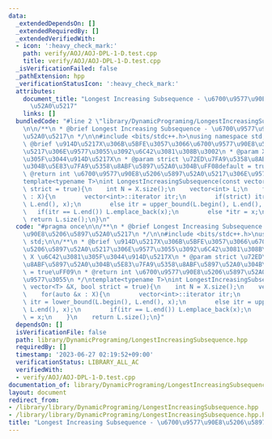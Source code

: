 ```yaml
---
data:
  _extendedDependsOn: []
  _extendedRequiredBy: []
  _extendedVerifiedWith:
  - icon: ':heavy_check_mark:'
    path: verify/AOJ/AOJ-DPL-1-D.test.cpp
    title: verify/AOJ/AOJ-DPL-1-D.test.cpp
  _isVerificationFailed: false
  _pathExtension: hpp
  _verificationStatusIcon: ':heavy_check_mark:'
  attributes:
    document_title: "Longest Increasing Subsequence - \u6700\u9577\u90E8\u5206\u5897\
      \u52A0\u5217"
    links: []
  bundledCode: "#line 2 \"library/DynamicPrograming/LongestIncreasingSubsequence.hpp\"\
    \n\n/**\n * @brief Longest Increasing Subsequence - \u6700\u9577\u90E8\u5206\u5897\
    \u52A0\u5217\n */\n\n#include <bits/stdc++.h>\nusing namespace std;\n\n/**\n *\
    \ @brief \u914D\u5217X\u306B\u5BFE\u3057\u3066\u6700\u9577\u90E8\u5206\u5897\u52A0\
    \u5217\u306E\u9577\u3055\u3092\u6C42\u3081\u308B\u3002\n * @param X \u6C42\u3081\
    \u305F\u3044\u914D\u5217X\n * @param strict \u72ED\u7FA9\u5358\u8ABF\u5897\u52A0\
    \u304B\u5E83\u7FA9\u5358\u8ABF\u5897\u52A0\u304B\uFF08default = true\uFF09\n *\
    \ @return int \u6700\u9577\u90E8\u5206\u5897\u52A0\u5217\u306E\u9577\u3055\n */\n\
    template<typename T>\nint LongestIncreasingSubsequence(const vector<T> &X, bool\
    \ strict = true){\n    int N = X.size();\n    vector<int> L;\n    for(auto &x\
    \ : X){\n        vector<int>::iterator itr;\n        if(strict) itr = lower_bound(L.begin(),\
    \ L.end(), x);\n        else itr = upper_bound(L.begin(), L.end(), x);\n     \
    \   if(itr == L.end()) L.emplace_back(x);\n        else *itr = x;\n    }\n   \
    \ return L.size();\n}\n"
  code: "#pragma once\n\n/**\n * @brief Longest Increasing Subsequence - \u6700\u9577\
    \u90E8\u5206\u5897\u52A0\u5217\n */\n\n#include <bits/stdc++.h>\nusing namespace\
    \ std;\n\n/**\n * @brief \u914D\u5217X\u306B\u5BFE\u3057\u3066\u6700\u9577\u90E8\
    \u5206\u5897\u52A0\u5217\u306E\u9577\u3055\u3092\u6C42\u3081\u308B\u3002\n * @param\
    \ X \u6C42\u3081\u305F\u3044\u914D\u5217X\n * @param strict \u72ED\u7FA9\u5358\
    \u8ABF\u5897\u52A0\u304B\u5E83\u7FA9\u5358\u8ABF\u5897\u52A0\u304B\uFF08default\
    \ = true\uFF09\n * @return int \u6700\u9577\u90E8\u5206\u5897\u52A0\u5217\u306E\
    \u9577\u3055\n */\ntemplate<typename T>\nint LongestIncreasingSubsequence(const\
    \ vector<T> &X, bool strict = true){\n    int N = X.size();\n    vector<int> L;\n\
    \    for(auto &x : X){\n        vector<int>::iterator itr;\n        if(strict)\
    \ itr = lower_bound(L.begin(), L.end(), x);\n        else itr = upper_bound(L.begin(),\
    \ L.end(), x);\n        if(itr == L.end()) L.emplace_back(x);\n        else *itr\
    \ = x;\n    }\n    return L.size();\n}"
  dependsOn: []
  isVerificationFile: false
  path: library/DynamicPrograming/LongestIncreasingSubsequence.hpp
  requiredBy: []
  timestamp: '2023-06-27 02:19:52+09:00'
  verificationStatus: LIBRARY_ALL_AC
  verifiedWith:
  - verify/AOJ/AOJ-DPL-1-D.test.cpp
documentation_of: library/DynamicPrograming/LongestIncreasingSubsequence.hpp
layout: document
redirect_from:
- /library/library/DynamicPrograming/LongestIncreasingSubsequence.hpp
- /library/library/DynamicPrograming/LongestIncreasingSubsequence.hpp.html
title: "Longest Increasing Subsequence - \u6700\u9577\u90E8\u5206\u5897\u52A0\u5217"
---
```

